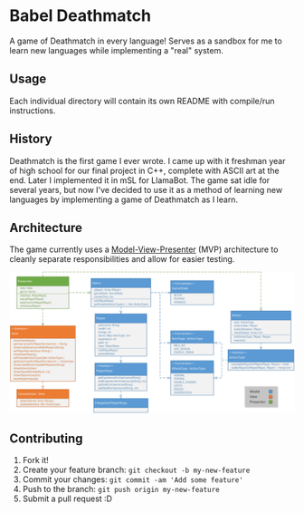 # Babel Deathmatch

A game of Deathmatch in every language! Serves as a sandbox for me to learn new languages while implementing a "real" system.

## Usage

Each individual directory will contain its own README with compile/run instructions.

## History

Deathmatch is the first game I ever wrote. I came up with it freshman year of high school for our final project in C++, complete with ASCII art at the end. Later I implemented it in mSL for LlamaBot. The game sat idle for several years, but now I've decided to use it as a method of learning new languages by implementing a game of Deathmatch as I learn.

## Architecture

The game currently uses a [Model-View-Presenter](http://www.infragistics.com/community/blogs/todd_snyder/archive/2007/10/17/mvc-or-mvp-pattern-whats-the-difference.aspx) (MVP) architecture to cleanly separate responsibilities and allow for easier testing.

![Current UML diagram for Babel Deathmatch](/docs/dm-uml.png "Current UML diagram for Babel Deathmatch")

## Contributing

1. Fork it!
2. Create your feature branch: `git checkout -b my-new-feature`
3. Commit your changes: `git commit -am 'Add some feature'`
4. Push to the branch: `git push origin my-new-feature`
5. Submit a pull request :D
